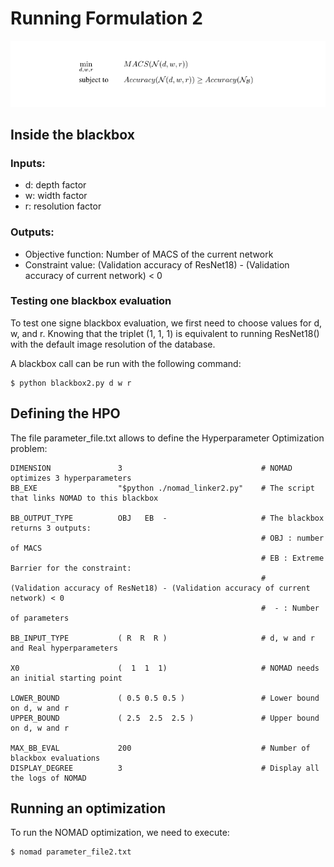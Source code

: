 # Running Formulation 2


![Formulation2](Formulation2.png)


## Inside the blackbox

### Inputs:

* d: depth factor
* w: width factor
* r: resolution factor

### Outputs:

* Objective function: Number of MACS of the current network
* Constraint value: (Validation accuracy of ResNet18) - (Validation accuracy of current network) < 0 


### Testing one blackbox evaluation

To test one signe blackbox evaluation, we first need to choose values for d, w, and r. Knowing that the triplet (1, 1, 1) 
is equivalent to running ResNet18() with the default image resolution of the database.

A blackbox call can be run with the following command:

```
$ python blackbox2.py d w r
```

## Defining the HPO 

The file parameter_file.txt allows to define the Hyperparameter Optimization problem: 

```
DIMENSION               3                               # NOMAD optimizes 3 hyperparameters
BB_EXE                  "$python ./nomad_linker2.py"    # The script that links NOMAD to this blackbox

BB_OUTPUT_TYPE          OBJ   EB  -                     # The blackbox returns 3 outputs: 
                                                        # OBJ : number of MACS
                                                        # EB : Extreme Barrier for the constraint:
                                                        #     (Validation accuracy of ResNet18) - (Validation accuracy of current network) < 0 
                                                        #  - : Number of parameters
                                                        
BB_INPUT_TYPE           ( R  R  R )                     # d, w and r and Real hyperparameters

X0                      (  1  1  1)                     # NOMAD needs an initial starting point       

LOWER_BOUND             ( 0.5 0.5 0.5 )                 # Lower bound on d, w and r
UPPER_BOUND             ( 2.5  2.5  2.5 )               # Upper bound on d, w and r

MAX_BB_EVAL             200                             # Number of blackbox evaluations
DISPLAY_DEGREE          3                               # Display all the logs of NOMAD
```



## Running an optimization

To run the NOMAD optimization, we need to execute: 

```
$ nomad parameter_file2.txt
```



